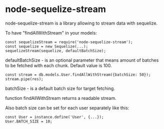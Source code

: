 # node-sequelize-stream

node-sequelize-stream is a library allowing to stream data with sequelize.

To have "findAllWithStream" in your models:

```
const sequelizeStream = require('node-sequelize-stream');
const sequelize = new Sequelize(...);
sequelizeStream(sequelize, defaultBatchSize);

```

defaultBatchSize - is an optional parameter that means amount of batches to be fetched with each chunk. Default value is 100.

```
const stream = db.models.User.findAllWithStream({batchSize: 50});
stream.pipe(res);
```

batchSize - is a default batch size for target fetching.

function findAllWithStream returns a readable stream.


Also batch size can be set for each user separately like this:
```
const User = instance.define('User', {...});
User.BATCH_SIZE = 10;
```


